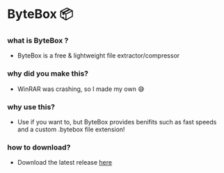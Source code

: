 # ByteBox 📦
### what is ByteBox ?
* ByteBox is a free & lightweight file extractor/compressor
### why did you make this?
* WinRAR was crashing, so I made my own 😅
### why use this?
* Use if you want to, but ByteBox provides benifits such as fast speeds and a custom .bytebox file extension!
### how to download?
* Download the latest release [here](https://github.com/BlueDragon7327/ByteBox/releases/latest/download/ByteBox.exe)

